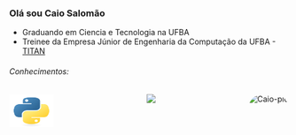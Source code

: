 ### Olá sou Caio Salomão
- Graduando em Ciencia e Tecnologia na UFBA
-  Treinee da Empresa Júnior de Engenharia da Computação da UFBA - <a href="https://titanci.com.br">TITAN</a>
 <div>
 <h6 align="left"> Conhecimentos: </h6> 
  <img align="left" alt="Caio-Python" height="60" width="80" src="https://raw.githubusercontent.com/devicons/devicon/master/icons/python/python-original.svg">
  </div>
 
<img align="right" alt="Caio-pic" height="50" style="border-radius:50px;" src="https://cdn.discordapp.com/attachments/893203357634789417/973654914809069638/TITAN1.gif">
<div align="center">
  <a href="https://github.com/CaioSalomon">
  <img height="180em"src="https://github-readme-stats.vercel.app/api?username=CaioSalomon&show_icons=false&theme=dark&include_all_commits=true&count_private=true"/>
  <!--<img height="180em" src="https://github-readme-stats.vercel.app/api/top-langs/?username=CaioSalomon&layout=compact&langs_count=7&theme=dark"/>
</div>-->
 
</div>
 
